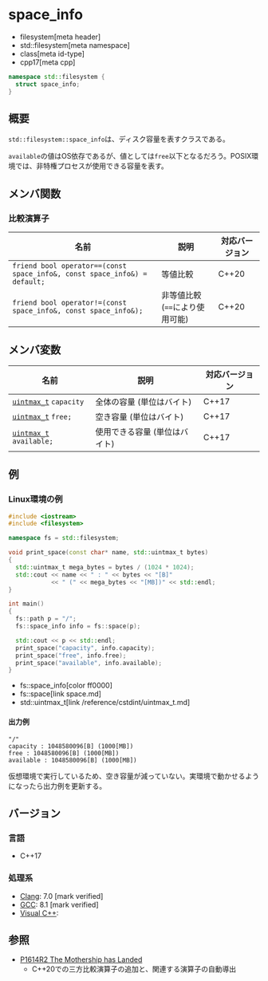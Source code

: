 # space_info
* filesystem[meta header]
* std::filesystem[meta namespace]
* class[meta id-type]
* cpp17[meta cpp]

```cpp
namespace std::filesystem {
  struct space_info;
}
```

## 概要
`std::filesystem::space_info`は、ディスク容量を表すクラスである。

`available`の値はOS依存であるが、値としては`free`以下となるだろう。POSIX環境では、非特権プロセスが使用できる容量を表す。


## メンバ関数
### 比較演算子

| 名前 | 説明 | 対応バージョン |
|------|------|----------------|
| `friend bool operator==(const space_info&, const space_info&) = default;` | 等値比較 | C++20 |
| `friend bool operator!=(const space_info&, const space_info&);` | 非等値比較 (`==`により使用可能) | C++20 |


## メンバ変数

| 名前 | 説明 | 対応バージョン |
|------|------|-------|
| [`uintmax_t`](/reference/cstdint/uintmax_t.md) `capacity`   | 全体の容量 (単位はバイト) | C++17 |
| [`uintmax_t`](/reference/cstdint/uintmax_t.md) `free;`      | 空き容量 (単位はバイト) | C++17 |
| [`uintmax_t`](/reference/cstdint/uintmax_t.md) `available;` | 使用できる容量 (単位はバイト) | C++17 |


## 例
### Linux環境の例
```cpp example
#include <iostream>
#include <filesystem>

namespace fs = std::filesystem;

void print_space(const char* name, std::uintmax_t bytes)
{
  std::uintmax_t mega_bytes = bytes / (1024 * 1024);
  std::cout << name << " : " << bytes << "[B]"
            << " (" << mega_bytes << "[MB])" << std::endl;
}

int main()
{
  fs::path p = "/";
  fs::space_info info = fs::space(p);

  std::cout << p << std::endl;
  print_space("capacity", info.capacity);
  print_space("free", info.free);
  print_space("available", info.available);
}
```
* fs::space_info[color ff0000]
* fs::space[link space.md]
* std::uintmax_t[link /reference/cstdint/uintmax_t.md]

#### 出力例
```
"/"
capacity : 1048580096[B] (1000[MB])
free : 1048580096[B] (1000[MB])
available : 1048580096[B] (1000[MB])
```

仮想環境で実行しているため、空き容量が減っていない。実環境で動かせるようになったら出力例を更新する。


## バージョン
### 言語
- C++17

### 処理系
- [Clang](/implementation.md#clang): 7.0 [mark verified]
- [GCC](/implementation.md#gcc): 8.1 [mark verified]
- [Visual C++](/implementation.md#visual_cpp):


## 参照
- [P1614R2 The Mothership has Landed](https://www.open-std.org/jtc1/sc22/wg21/docs/papers/2019/p1614r2.html)
    - C++20での三方比較演算子の追加と、関連する演算子の自動導出
